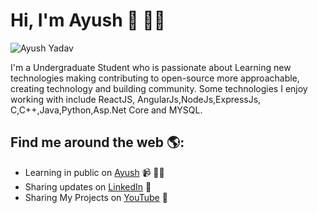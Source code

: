 # Hi, I'm Ayush 👋 👨‍💻
![Ayush Yadav](https://user-images.githubusercontent.com/65528804/135793863-46dcdc7d-a326-4404-acf9-793376579c89.png)

I'm a Undergraduate Student who is passionate about Learning new technologies making contributing to open-source more approachable, creating technology and building community. Some technologies I enjoy working with include ReactJS, AngularJs,NodeJs,ExpressJs, C,C++,Java,Python,Asp.Net Core and MYSQL. 


## Find me around the web 🌎: 
- Learning in public on <a href="https://ayushyadav2001.github.io/ayushportfolio.github.io/">Ayush</a> 📹 ✍🏾
- Sharing updates on <a href="https://www.linkedin.com/in/ayush-yadav-7a48831aa">LinkedIn</a> 💼
- Sharing My Projects on <a href="https://youtube.com/channel/UCSo8wngyTw1tVb043GdGC2A">YouTube</a> 💼
